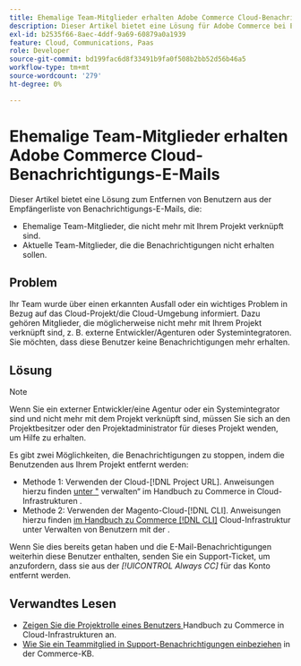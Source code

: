 ```yaml
---
title: Ehemalige Team-Mitglieder erhalten Adobe Commerce Cloud-Benachrichtigungs-E-Mails
description: Dieser Artikel bietet eine Lösung für Adobe Commerce bei E-Mails zu Cloud-Infrastrukturbenachrichtigungen, die an ehemalige Team-Mitglieder gesendet werden.
exl-id: b2535f66-8aec-4ddf-9a69-60879a0a1939
feature: Cloud, Communications, Paas
role: Developer
source-git-commit: bd199fac6d8f33491b9fa0f508b2bb52d56b46a5
workflow-type: tm+mt
source-wordcount: '279'
ht-degree: 0%

---
```


# Ehemalige Team-Mitglieder erhalten Adobe Commerce Cloud-Benachrichtigungs-E-Mails

Dieser Artikel bietet eine Lösung zum Entfernen von Benutzern aus der Empfängerliste von Benachrichtigungs-E-Mails, die:

* Ehemalige Team-Mitglieder, die nicht mehr mit Ihrem Projekt verknüpft sind.
* Aktuelle Team-Mitglieder, die die Benachrichtigungen nicht erhalten sollen.

## Problem

Ihr Team wurde über einen erkannten Ausfall oder ein wichtiges Problem in Bezug auf das Cloud-Projekt/die Cloud-Umgebung informiert. Dazu gehören Mitglieder, die möglicherweise nicht mehr mit Ihrem Projekt verknüpft sind, z. B. externe Entwickler/Agenturen oder Systemintegratoren. Sie möchten, dass diese Benutzer keine Benachrichtigungen mehr erhalten.

## Lösung

>[!NOTE]
>
>Wenn Sie ein externer Entwickler/eine Agentur oder ein Systemintegrator sind und nicht mehr mit dem Projekt verknüpft sind, müssen Sie sich an den Projektbesitzer oder den Projektadministrator für dieses Projekt wenden, um Hilfe zu erhalten.

Es gibt zwei Möglichkeiten, die Benachrichtigungen zu stoppen, indem die Benutzenden aus Ihrem Projekt entfernt werden:

* Methode 1: Verwenden der Cloud-[!DNL Project URL]. Anweisungen hierzu finden [ unter &quot;](https://experienceleague.adobe.com/docs/commerce-cloud-service/user-guide/project/user-access.html) verwalten“ im Handbuch zu Commerce in Cloud-Infrastrukturen .
* Methode 2: Verwenden der Magento-Cloud-[!DNL CLI]. Anweisungen hierzu finden [ im Handbuch zu Commerce  [!DNL CLI]](https://experienceleague.adobe.com/docs/commerce-cloud-service/user-guide/project/user-access.html#manage-users-with-the-cli) Cloud-Infrastruktur unter Verwalten von Benutzern mit der .

Wenn Sie dies bereits getan haben und die E-Mail-Benachrichtigungen weiterhin diese Benutzer enthalten, senden Sie ein Support-Ticket, um anzufordern, dass sie aus der *[!UICONTROL Always CC]* für das Konto entfernt werden.

## Verwandtes Lesen

* [Zeigen Sie die Projektrolle eines Benutzers ](https://experienceleague.adobe.com/docs/commerce-cloud-service/user-guide/project/user-access.html#view-a-user&#39;s-project-role) Handbuch zu Commerce in Cloud-Infrastrukturen an.
* [Wie Sie ein Teammitglied in Support-Benachrichtigungen einbeziehen](https://experienceleague.adobe.com/docs/commerce-knowledge-base/kb/how-to/how-to-include-a-team-member-in-support-notifications.html) in der Commerce-KB.
